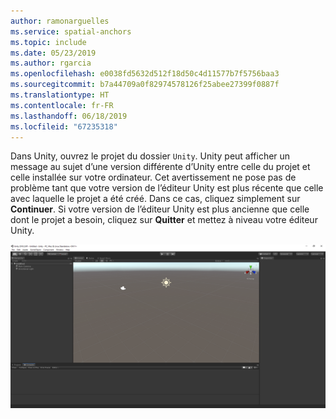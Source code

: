```yaml
---
author: ramonarguelles
ms.service: spatial-anchors
ms.topic: include
ms.date: 05/23/2019
ms.author: rgarcia
ms.openlocfilehash: e0038fd5632d512f18d50c4d11577b7f5756baa3
ms.sourcegitcommit: b7a44709a0f82974578126f25abee27399f0887f
ms.translationtype: HT
ms.contentlocale: fr-FR
ms.lasthandoff: 06/18/2019
ms.locfileid: "67235318"
---
```

Dans Unity, ouvrez le projet du dossier `Unity`. Unity peut afficher un message au sujet d’une version différente d’Unity entre celle du projet et celle installée sur votre ordinateur. Cet avertissement ne pose pas de problème tant que votre version de l’éditeur Unity est plus récente que celle avec laquelle le projet a été créé. Dans ce cas, cliquez simplement sur **Continuer**. Si votre version de l’éditeur Unity est plus ancienne que celle dont le projet a besoin, cliquez sur **Quitter** et mettez à niveau votre éditeur Unity.

![Fenêtre Unity](./media/spatial-anchors-unity/unity-window.png)
